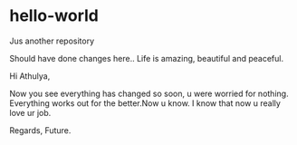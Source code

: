 # hello-world
Jus another repository

Should have done changes here..
Life is amazing, beautiful and peaceful.


Hi Athulya,

Now you see everything has changed so soon, u were worried for nothing.
Everything works out for the better.Now u know.
I know that now u really love ur job.

Regards,
Future.

